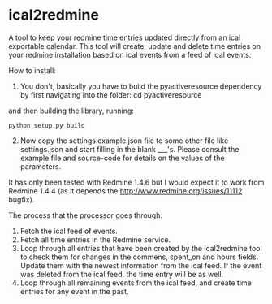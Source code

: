 ical2redmine
============

A tool to keep your redmine time entries updated directly from an ical exportable calendar.
This tool will create, update and delete time entries on your redmine installation based on ical events from a feed of ical events.

How to install:
 1. You don't, basically you have to build the pyactiveresource dependency by first navigating into the folder:
    cd pyactiveresource

and then building the library, running:

    python setup.py build

 2. Now copy the settings.example.json file to some other file like settings.json and start filling in the blank ___'s. Please consult the example file and source-code for details on the values of the parameters.

It has only been tested with Redmine 1.4.6 but I would expect it to work from Redmine 1.4.4 (as it depends the http://www.redmine.org/issues/11112 bugfix).

The process that the processor goes through:
 1. Fetch the ical feed of events.
 2. Fetch all time entries in the Redmine service.
 3. Loop through all entries that have been created by the ical2redmine tool to check them for changes in the commens, spent_on and hours fields. Update them with the newest information from the ical feed. If the event was deleted from the ical feed, the time entry will be as well.
 4. Loop through all remaining events from the ical feed, and create time entries for any event in the past.

